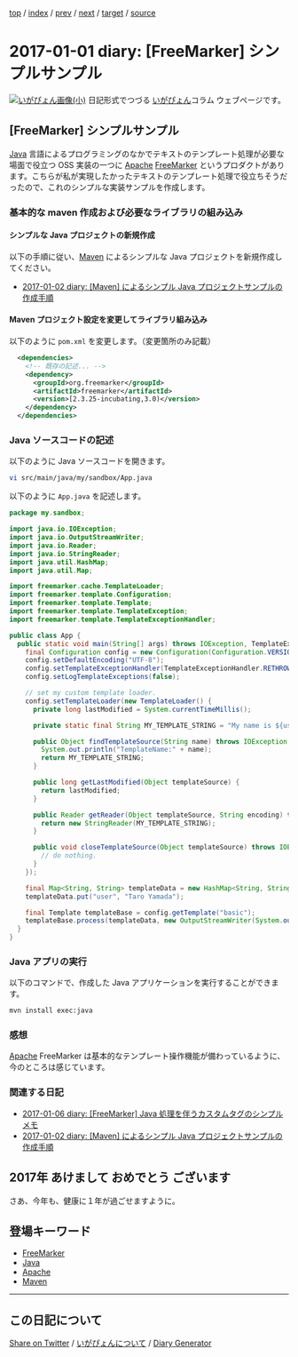[top](https://igapyon.github.io/diary/) 
 / [index](https://igapyon.github.io/diary/2017/index.html) 
 / [prev](https://igapyon.github.io/diary/2016/ig161231.html) 
 / [next](https://igapyon.github.io/diary/2017/ig170102.html) 
 / [target](https://igapyon.github.io/diary/2017/ig170101.html) 
 / [source](https://github.com/igapyon/diary/blob/gh-pages/2017/ig170101.html.src.md) 

2017-01-01 diary: [FreeMarker] シンプルサンプル
=====================================================================================================
[![いがぴょん画像(小)](https://igapyon.github.io/diary/images/iga200306s.jpg "いがぴょん")](https://igapyon.github.io/diary/memo/memoigapyon.html) 日記形式でつづる [いがぴょん](https://igapyon.github.io/diary/memo/memoigapyon.html)コラム ウェブページです。

## [FreeMarker] シンプルサンプル

[Java](https://igapyon.github.io/diary/keyword/java.html) 言語によるプログラミングのなかでテキストのテンプレート処理が必要な場面で役立つ OSS 実装の一つに [Apache](https://igapyon.github.io/diary/keyword/apache.html) [FreeMarker](https://igapyon.github.io/diary/keyword/freemarker.html) というプロダクトがあります。こちらが私が実現したかったテキストのテンプレート処理で役立ちそうだったので、これのシンプルな実装サンプルを作成します。

### 基本的な maven 作成および必要なライブラリの組み込み

#### シンプルな Java プロジェクトの新規作成

以下の手順に従い、[Maven](https://igapyon.github.io/diary/keyword/maven.html) によるシンプルな Java プロジェクトを新規作成してください。

* [2017-01-02 diary: [Maven] によるシンプル Java プロジェクトサンプルの作成手順](https://igapyon.github.io/diary/2017/ig170102.html)

#### Maven プロジェクト設定を変更してライブラリ組み込み

以下のように `pom.xml` を変更します。（変更箇所のみ記載）

```xml
  <dependencies>
    <!-- 既存の記述... -->
    <dependency>
      <groupId>org.freemarker</groupId>
      <artifactId>freemarker</artifactId>
      <version>[2.3.25-incubating,3.0)</version>
    </dependency>
  </dependencies>
```

### Java ソースコードの記述

以下のように Java ソースコードを開きます。

```sh
vi src/main/java/my/sandbox/App.java 
```

以下のように `App.java` を記述します。

```java
package my.sandbox;

import java.io.IOException;
import java.io.OutputStreamWriter;
import java.io.Reader;
import java.io.StringReader;
import java.util.HashMap;
import java.util.Map;

import freemarker.cache.TemplateLoader;
import freemarker.template.Configuration;
import freemarker.template.Template;
import freemarker.template.TemplateException;
import freemarker.template.TemplateExceptionHandler;

public class App {
  public static void main(String[] args) throws IOException, TemplateException {
    final Configuration config = new Configuration(Configuration.VERSION_2_3_25);
    config.setDefaultEncoding("UTF-8");
    config.setTemplateExceptionHandler(TemplateExceptionHandler.RETHROW_HANDLER);
    config.setLogTemplateExceptions(false);

    // set my custom template loader.
    config.setTemplateLoader(new TemplateLoader() {
      private long lastModified = System.currentTimeMillis();

      private static final String MY_TEMPLATE_STRING = "My name is ${user} desu.";

      public Object findTemplateSource(String name) throws IOException {
        System.out.println("TemplateName:" + name);
        return MY_TEMPLATE_STRING;
      }

      public long getLastModified(Object templateSource) {
        return lastModified;
      }

      public Reader getReader(Object templateSource, String encoding) throws IOException {
        return new StringReader(MY_TEMPLATE_STRING);
      }

      public void closeTemplateSource(Object templateSource) throws IOException {
        // do nothing.
      }
    });

    final Map<String, String> templateData = new HashMap<String, String>();
    templateData.put("user", "Taro Yamada");

    final Template templateBase = config.getTemplate("basic");
    templateBase.process(templateData, new OutputStreamWriter(System.out));
  }
}
```

### Java アプリの実行

以下のコマンドで、作成した Java アプリケーションを実行することができます。

```sh
mvn install exec:java
```

### 感想

[Apache](https://igapyon.github.io/diary/keyword/apache.html) FreeMarker は基本的なテンプレート操作機能が備わっているように、今のところは感じています。

### 関連する日記

* [2017-01-06 diary: [FreeMarker] Java 処理を伴うカスタムタグのシンプルメモ](https://igapyon.github.io/diary/2017/ig170106.html)
* [2017-01-02 diary: [Maven] によるシンプル Java プロジェクトサンプルの作成手順](https://igapyon.github.io/diary/2017/ig170102.html)

## 2017年 あけまして おめでとう ございます

さあ、今年も、健康に１年が過ごせますように。

## 登場キーワード

* [FreeMarker](https://igapyon.github.io/diary/keyword/freemarker.html)
* [Java](https://igapyon.github.io/diary/keyword/java.html)
* [Apache](https://igapyon.github.io/diary/keyword/apache.html)
* [Maven](https://igapyon.github.io/diary/keyword/maven.html)

----------------------------------------------------------------------------------------------------

## この日記について

[Share on Twitter](https://twitter.com/intent/tweet?hashtags=igapyon%2Cdiary%2C%E3%81%84%E3%81%8C%E3%81%B4%E3%82%87%E3%82%93%2CFreeMarker%2CJava%2CApache%2CFreeMarker%2Cmaven%2CApache&text=%5BFreeMarker%5D+%E3%82%B7%E3%83%B3%E3%83%97%E3%83%AB%E3%82%B5%E3%83%B3%E3%83%97%E3%83%AB&url=https%3A%2F%2Figapyon.github.io%2Fdiary%2F2017%2Fig170101.html) / [いがぴょんについて](https://igapyon.github.io/diary/memo/memoigapyon.html) / [Diary Generator](https://github.com/igapyon/igapyonv3)
